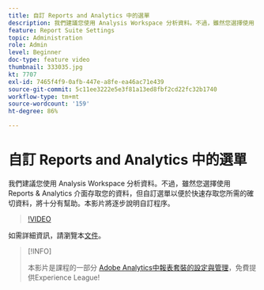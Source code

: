 ```yaml
---
title: 自訂 Reports and Analytics 中的選單
description: 我們建議您使用 Analysis Workspace 分析資料。不過，雖然您選擇使用 Reports & Analytics 介面存取您的資料，但自訂選單以便於快速存取您所需的確切資料，將十分有幫助。本影片將逐步說明自訂程序。
feature: Report Suite Settings
topic: Administration
role: Admin
level: Beginner
doc-type: feature video
thumbnail: 333035.jpg
kt: 7707
exl-id: 7465f4f9-0afb-447e-a8fe-ea46ac71e439
source-git-commit: 5c11ee3222e5e3f81a13ed8fbf2cd22fc32b1740
workflow-type: tm+mt
source-wordcount: '159'
ht-degree: 86%

---
```


# 自訂 Reports and Analytics 中的選單

我們建議您使用 Analysis Workspace 分析資料。不過，雖然您選擇使用 Reports &amp; Analytics 介面存取您的資料，但自訂選單以便於快速存取您所需的確切資料，將十分有幫助。本影片將逐步說明自訂程序。

>[!VIDEO](https://video.tv.adobe.com/v/333035/?quality=12&learn=on)

如需詳細資訊，請瀏覽本[文件](https://experienceleague.adobe.com/docs/analytics/admin/admin-tools/customize-menus.html?lang=zh-Hant)。

>[!INFO]
>
> 本影片是課程的一部分 [Adobe Analytics中報表套裝的設定與管理](https://experienceleague.adobe.com/?recommended=Analytics-A-1-2021.1.administration)，免費提供Experience League!